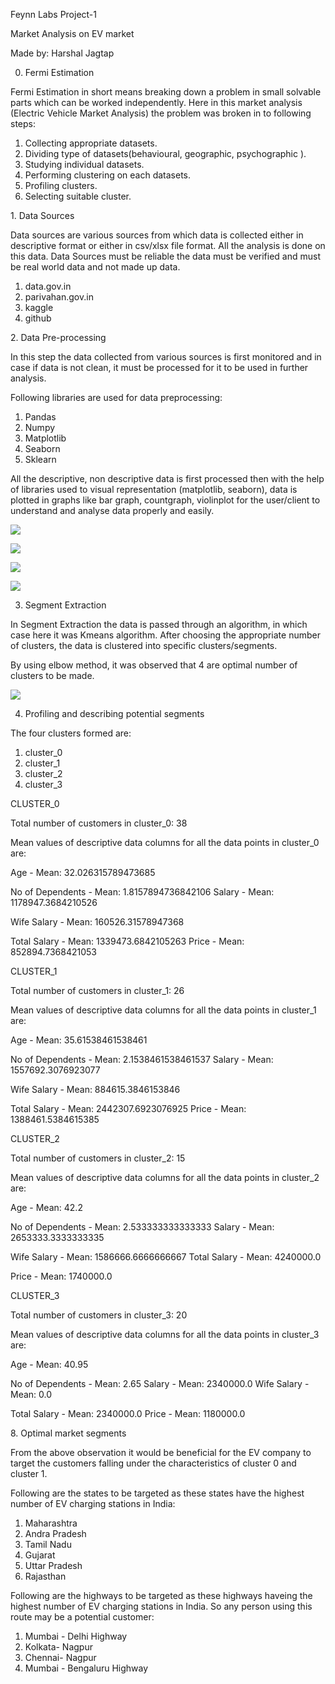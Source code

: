 ﻿Feynn Labs Project-1

Market Analysis on EV market

Made by: Harshal Jagtap

0. Fermi Estimation

Fermi Estimation in short means breaking down a problem in small solvable parts which can be worked independently. Here in this market analysis (Electric Vehicle Market Analysis) the problem was broken in to following steps:

1. Collecting appropriate datasets.
1. Dividing type of datasets(behavioural, geographic, psychographic ).
1. Studying individual datasets.
1. Performing clustering on each datasets.
1. Profiling clusters.
1. Selecting suitable cluster.

1\. Data Sources

Data sources are various sources from which data is collected either in descriptive format or either in csv/xlsx file format. All the analysis is done on this data. Data Sources must be reliable the data must be verified and must be real world data and not made up data.

1. data.gov.in
1. parivahan.gov.in
1. kaggle
1. github

2\. Data Pre-processing

In this step the data collected from various sources is first monitored and in case if data is not clean, it must be processed for it to be used in further analysis.

Following libraries are used for data preprocessing:

1. Pandas
1. Numpy
1. Matplotlib
1. Seaborn
1. Sklearn

All the descriptive, non descriptive data is first processed then with the help of libraries used to visual representation (matplotlib, seaborn), data is plotted in graphs like bar graph, countgraph, violinplot for the user/client to understand and analyse data properly and easily.

![](Aspose.Words.8855a30b-93c8-4ba8-8f09-ce12162d8541.001.png)

![](Aspose.Words.8855a30b-93c8-4ba8-8f09-ce12162d8541.002.png)

![](Aspose.Words.8855a30b-93c8-4ba8-8f09-ce12162d8541.003.jpeg)

![](Aspose.Words.8855a30b-93c8-4ba8-8f09-ce12162d8541.004.jpeg)

3. Segment Extraction

In Segment Extraction the data is passed through an algorithm, in which case here it was Kmeans algorithm. After choosing the appropriate number of clusters, the data is clustered into specific clusters/segments.

By using elbow method, it was observed that 4 are optimal number of clusters to be made.

![](Aspose.Words.8855a30b-93c8-4ba8-8f09-ce12162d8541.005.png)

4. Profiling and describing potential segments

The four clusters formed are:

1. cluster\_0
1. cluster\_1
1. cluster\_2
1. cluster\_3

CLUSTER\_0

Total number of customers in cluster\_0: 38

Mean values of descriptive data columns for all the data points in cluster\_0 are:

Age - Mean:  32.026315789473685

No of Dependents - Mean:  1.8157894736842106 Salary - Mean:  1178947.3684210526

Wife Salary - Mean:  160526.31578947368

Total Salary - Mean:  1339473.6842105263 Price - Mean:  852894.7368421053

CLUSTER\_1

Total number of customers in cluster\_1: 26

Mean values of descriptive data columns for all the data points in cluster\_1 are:

Age - Mean:  35.61538461538461

No of Dependents - Mean:  2.1538461538461537 Salary - Mean:  1557692.3076923077

Wife Salary - Mean:  884615.3846153846

Total Salary - Mean:  2442307.6923076925 Price - Mean:  1388461.5384615385

CLUSTER\_2

Total number of customers in cluster\_2: 15

Mean values of descriptive data columns for all the data points in cluster\_2 are:

Age - Mean:  42.2

No of Dependents - Mean:  2.533333333333333 Salary - Mean:  2653333.3333333335

Wife Salary - Mean:  1586666.6666666667 Total Salary - Mean:  4240000.0

Price - Mean:  1740000.0

CLUSTER\_3

Total number of customers in cluster\_3: 20

Mean values of descriptive data columns for all the data points in cluster\_3 are:

Age - Mean:  40.95

No of Dependents - Mean:  2.65 Salary - Mean:  2340000.0 Wife Salary - Mean:  0.0

Total Salary - Mean:  2340000.0 Price - Mean:  1180000.0

8\. Optimal market segments

From the above observation it would be beneficial for the EV company to target the customers falling under the characteristics of cluster 0 and cluster 1.

Following are the states to be targeted as these states have the highest number of EV charging stations in India:

1. Maharashtra
1. Andra Pradesh
1. Tamil Nadu
1. Gujarat
1. Uttar Pradesh
1. Rajasthan

Following are the highways to be targeted as these highways haveing the highest number of EV charging stations in India. So any person using this route may be a potential customer:

1. Mumbai - Delhi Highway
1. Kolkata- Nagpur
1. Chennai- Nagpur
1. Mumbai - Bengaluru Highway
